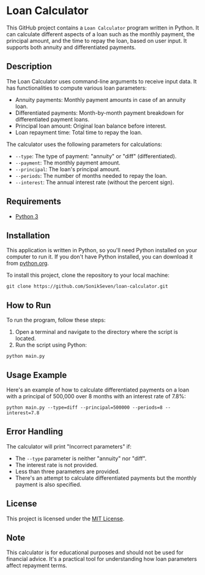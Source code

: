 # Loan Calculator

This GitHub project contains a `Loan Calculator` program written in Python. It can calculate different aspects of a loan such as the monthly payment, the principal amount, and the time to repay the loan, based on user input. It supports both annuity and differentiated payments.

## Description

The Loan Calculator uses command-line arguments to receive input data. It has functionalities to compute various loan parameters:

- Annuity payments: Monthly payment amounts in case of an annuity loan.
- Differentiated payments: Month-by-month payment breakdown for differentiated payment loans.
- Principal loan amount: Original loan balance before interest.
- Loan repayment time: Total time to repay the loan.

The calculator uses the following parameters for calculations:

- `--type`: The type of payment: "annuity" or "diff" (differentiated).
- `--payment`: The monthly payment amount.
- `--principal`: The loan's principal amount.
- `--periods`: The number of months needed to repay the loan.
- `--interest`: The annual interest rate (without the percent sign).

## Requirements

- [Python 3](https://www.python.org/downloads/)

## Installation

This application is written in Python, so you'll need Python installed on your computer to run it. If you don't have Python installed, you can download it from [python.org](https://www.python.org/downloads/).

To install this project, clone the repository to your local machine:

```
git clone https://github.com/SonikSeven/loan-calculator.git
```

## How to Run

To run the program, follow these steps:

1. Open a terminal and navigate to the directory where the script is located.
2. Run the script using Python:

```
python main.py
```

## Usage Example

Here's an example of how to calculate differentiated payments on a loan with a principal of 500,000 over 8 months with an interest rate of 7.8%:

```
python main.py --type=diff --principal=500000 --periods=8 --interest=7.8
```

## Error Handling

The calculator will print "Incorrect parameters" if:

- The `--type` parameter is neither "annuity" nor "diff".
- The interest rate is not provided.
- Less than three parameters are provided.
- There's an attempt to calculate differentiated payments but the monthly payment is also specified.
  
## License

This project is licensed under the [MIT License](LICENSE.txt).

## Note

This calculator is for educational purposes and should not be used for financial advice. It's a practical tool for understanding how loan parameters affect repayment terms.
